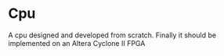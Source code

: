 # Cpu
A cpu designed and developed from scratch. Finally it should be implemented on an Altera Cyclone II FPGA
